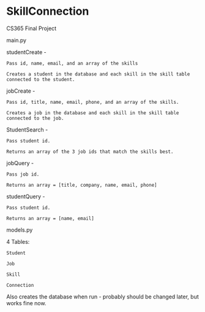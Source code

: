 SkillConnection
===============

CS365 Final Project

main.py

  studentCreate - 
  
    Pass id, name, email, and an array of the skills
    
    Creates a student in the database and each skill in the skill table connected to the student.
    
  jobCreate - 
  
    Pass id, title, name, email, phone, and an array of the skills.
    
    Creates a job in the database and each skill in the skill table connected to the job.
    
  StudentSearch - 
  
    Pass student id.
    
    Returns an array of the 3 job ids that match the skills best.
    
  jobQuery - 
  
    Pass job id.
    
    Returns an array = [title, company, name, email, phone]
    
  studentQuery -
  
    Pass student id.
    
    Returns an array = [name, email]
    
models.py

  4 Tables:
  
    Student
    
    Job
    
    Skill
    
    Connection
    
  Also creates the database when run - probably should be changed later, but works fine now.
  
